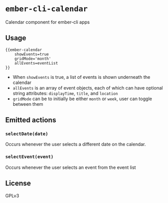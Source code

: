 # `ember-cli-calendar`

Calendar component for ember-cli apps

## Usage

    {{ember-calendar
        showEvents=true
        gridMode='month'
        allEvents=eventList
    }}

- When `showEvents` is true, a list of events is shown underneath the calendar
- `allEvents` is an array of event objects, each of which can have optional string attributes: `displayTime`, `title`, and `location`
- `gridMode` can be to initially be either `month` or `week`, user can toggle between them

## Emitted actions

### `selectDate(date)`

Occurs whenever the user selects a different date on the calendar.

### `selectEvent(event)`

Occurs whenever the user selects an event from the event list

## License

GPLv3
